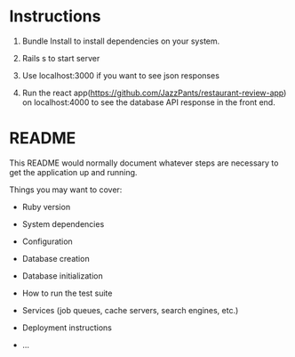 # Instructions

1. Bundle Install to install dependencies on your system.

2. Rails s to start server

3. Use localhost:3000 if you want to see json responses

4. Run the react app(https://github.com/JazzPants/restaurant-review-app) on localhost:4000 to see the database API response in
   the front end.

# README

This README would normally document whatever steps are necessary to get the
application up and running.

Things you may want to cover:

- Ruby version

- System dependencies

- Configuration

- Database creation

- Database initialization

- How to run the test suite

- Services (job queues, cache servers, search engines, etc.)

- Deployment instructions

- ...
